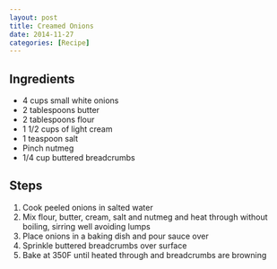 ```yaml
---
layout: post
title: Creamed Onions
date: 2014-11-27
categories: [Recipe]
---
```


## Ingredients

* 4 cups small white onions
* 2 tablespoons butter
* 2 tablespoons flour
* 1 1/2 cups of light cream
* 1 teaspoon salt
* Pinch nutmeg
* 1/4 cup buttered breadcrumbs

## Steps

1. Cook peeled onions in salted water
1. Mix flour, butter, cream, salt and nutmeg and heat through without boiling, sirring well avoiding lumps
1. Place onions in a baking dish and pour sauce over
1. Sprinkle buttered breadcrumbs over surface
1. Bake at 350F until heated through and breadcrumbs are browning

